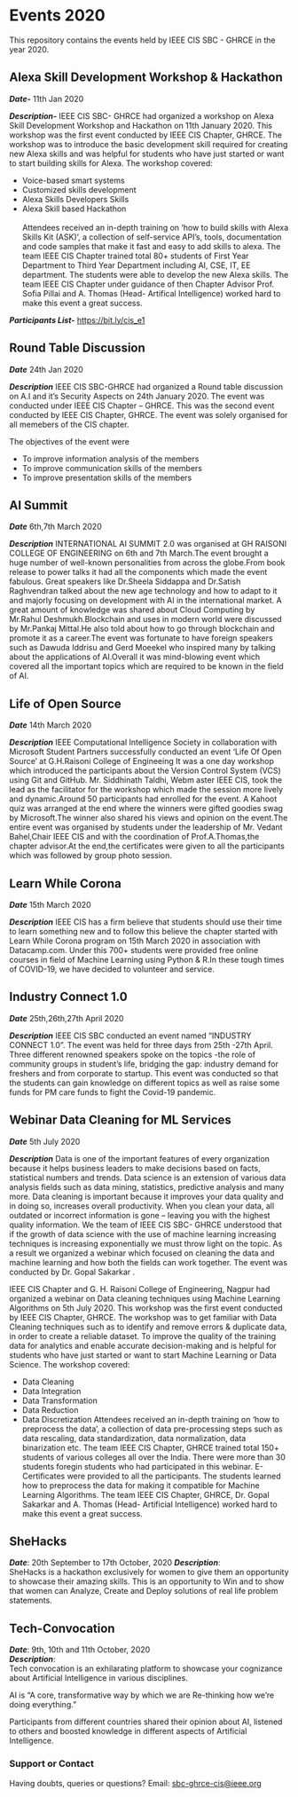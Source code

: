 # Events 2020

This repository contains the events held by IEEE CIS SBC - GHRCE in the year 2020.

## Alexa Skill Development Workshop & Hackathon
***Date-*** 11th Jan 2020

***Description-***
IEEE CIS SBC- GHRCE had organized a workshop on Alexa Skill Development Workshop and Hackathon on 11th January 2020. This workshop was the first event conducted by IEEE CIS Chapter, GHRCE. The workshop was to introduce the basic development skill required for creating new Alexa skills and was helpful for students who have just started or want to start building skills for Alexa.
The workshop covered:
* Voice-based smart systems
* Customized skills development
* Alexa Skills Developers Skills
* Alexa Skill based Hackathon<br><br>Attendees received an in-depth training on ‘how to build skills with Alexa Skills Kit (ASK)’, a collection of self-service API’s, tools, documentation and code samples that make it fast and easy to add skills to alexa. The team IEEE CIS Chapter trained total 80+ students of First Year Department to Third Year Department including AI, CSE, IT, EE department. The students were able to develop the new Alexa skills. The team IEEE CIS Chapter under guidance of then Chapter Advisor Prof. Sofia Pillai and A. Thomas (Head- Artifical Intelligence) worked hard to make this event a great success.

***Participants List-*** https://bit.ly/cis_e1

## Round Table Discussion
***Date*** 24th Jan 2020

***Description***
IEEE CIS SBC-GHRCE had organized a Round table discussion on A.I and it’s Security Aspects on 24th January 2020. The event was conducted under IEEE CIS Chapter – GHRCE. This was the second event conducted by IEEE CIS Chapter, GHRCE. The event was solely organised for all memebers of the CIS chapter.

The objectives of the event were
* To improve information analysis of the members
* To improve communication skills of the members
* To improve presentation skills of the members

## AI Summit
***Date*** 6th,7th March 2020

***Description***
INTERNATIONAL AI SUMMIT 2.0 was organised at GH RAISONI COLLEGE OF ENGINEERING on 6th and 7th March.The event brought a huge number of well-known personalities from across the globe.From book release to power talks it had all the components which made the event fabulous. Great speakers like Dr.Sheela Siddappa and Dr.Satish Raghvendran talked about the new age technology and how to adapt to it and majorly focusing on development with AI in the international market.
A	great amount of knowledge was shared about Cloud Computing by Mr.Rahul Deshmukh.Blockchain and uses in modern world were discussed by Mr.Pankaj Mittal.He also told about how to go through blockchain and promote it as a career.The event was fortunate to have foreign speakers such as Dawuda Iddrisu and Gerd Moeekel who inspired many by talking about the applications of AI.Overall it was mind-blowing event which covered all the important topics which are required to be known in the field of AI.

## Life of Open Source
***Date*** 14th March 2020

***Description***
IEEE Computational Intelligence Society in collaboration with Microsoft Student Partners successfully conducted an event ‘Life Of Open Source’ at G.H.Raisoni College of Engineeing It was a one day workshop which introduced the participants about the Version Control System (VCS) using Git and GitHub. Mr. Siddhinath Taldhi, Webm aster IEEE CIS, took the lead as the facilitator for the workshop which made the session more lively and dynamic.Around 50 participants had enrolled for the event. A Kahoot quiz was arranged at the end where the winners were gifted goodies swag by Microsoft.The winner also shared his views and opinion on the event.The entire event was organised by students under the leadership of Mr. Vedant Bahel,Chair IEEE CIS and with the coordination of Prof.A.Thomas,the chapter advisor.At the end,the certificates were given to all the participants which was followed by group photo session.

## Learn While Corona
***Date*** 15th March 2020

***Description***
IEEE CIS has a firm believe that students should use their time to learn something new and to follow this believe the chapter started with Learn While Corona program on 15th March 2020 in association with Datacamp.com. Under this 700+ students were provided free online courses in field of Machine Learning using Python & R.In these tough times of COVID-19, we have decided to volunteer and service.

## Industry Connect 1.0
***Date*** 25th,26th,27th April 2020

***Description***
IEEE CIS SBC conducted an event named “INDUSTRY CONNECT 1.0”. The event was held for three days from 25th -27th April. Three different renowned speakers spoke on the topics -the role of community groups in student’s life, bridging the gap: industry demand for freshers and from corporate to startup. This event was conducted so that the students can gain knowledge on different topics as well as raise some funds for PM care funds to fight the Covid-19 pandemic.

## Webinar Data Cleaning for ML Services
***Date*** 5th July 2020

***Description***
Data is one of the important features of every organization because it helps business leaders to make decisions based on facts, statistical numbers and trends. Data science is an extension of various data analysis fields such as data mining, statistics, predictive analysis and many more.
Data cleaning is important because it improves your data quality and in doing so, increases overall productivity. When you clean your data, all outdated or incorrect information is gone – leaving you with the highest quality information.
We the team of IEEE CIS SBC- GHRCE understood that if the growth of data science with the use of machine learning increasing techniques is increasing exponentially we must throw light on the topic. As a result we organized a webinar which focused on cleaning the data and machine learning and how both the fields can work together.
The event was conducted by Dr. Gopal Sakarkar .

IEEE CIS Chapter and  G. H. Raisoni College of Engineering, Nagpur had organized a webinar on
Data cleaning techniques using Machine Learning Algorithms on 5th July 2020. This workshop was the first event conducted by IEEE CIS Chapter, GHRCE. The workshop was to get familiar with Data Cleaning techniques such as to identify and remove errors & duplicate data, in order to create a reliable dataset. To improve the quality of the training data for analytics and enable accurate decision-making and is helpful for students who have just started or want to start Machine Learning or Data Science.
The workshop covered:   
- Data Cleaning
- Data Integration
- Data Transformation
- Data Reduction
- Data Discretization
Attendees received an in-depth training on ‘how to preprocess the data’, a collection of data pre-processing steps such as data rescaling, data standardization, data normalization, data binarization etc. The team IEEE CIS Chapter, GHRCE trained total 150+ students of various colleges all over the India. There were more than 30 students foregin students who had participated in this webinar. E-Certificates were provided to all the participants. The students learned how to preprocess the data for making it compatible for Machine Learning Algorithms. The team IEEE CIS Chapter, GHRCE, Dr. Gopal Sakarkar and A. Thomas (Head- Artificial Intelligence) worked hard to make this event a great success.    

## SheHacks
**_Date_**: 20th September to 17th October, 2020
**_Description_**:   
SheHacks is a hackathon exclusively for women to give them an opportunity to
showcase their amazing skills. This is an opportunity to Win and to show that
women can Analyze, Create and Deploy solutions of real life problem statements.

## Tech-Convocation
**_Date_**: 9th, 10th and 11th October, 2020    
**_Description_**:  
Tech convocation is an exhilarating platform to showcase your cognizance about
Artificial Intelligence in various disciplines.   

AI is “A core, transformative way by which we are Re-thinking how we’re doing everything.”    

Participants from different countries shared their opinion about AI,
listened to others and boosted knowledge in different aspects of Artificial Intelligence.   

    
### Support or Contact

Having doubts, queries or questions?
Email: sbc-ghrce-cis@ieee.org
